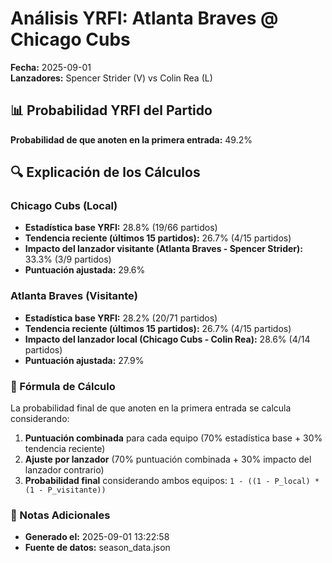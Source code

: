 # Análisis YRFI: Atlanta Braves @ Chicago Cubs

**Fecha:** 2025-09-01  
**Lanzadores:** Spencer Strider (V) vs Colin Rea (L)

## 📊 Probabilidad YRFI del Partido

**Probabilidad de que anoten en la primera entrada:** 49.2%

## 🔍 Explicación de los Cálculos

### Chicago Cubs (Local)
- **Estadística base YRFI:** 28.8% (19/66 partidos)
- **Tendencia reciente (últimos 15 partidos):** 26.7% (4/15 partidos)
- **Impacto del lanzador visitante (Atlanta Braves - Spencer Strider):** 33.3% (3/9 partidos)
- **Puntuación ajustada:** 29.6%

### Atlanta Braves (Visitante)
- **Estadística base YRFI:** 28.2% (20/71 partidos)
- **Tendencia reciente (últimos 15 partidos):** 26.7% (4/15 partidos)
- **Impacto del lanzador local (Chicago Cubs - Colin Rea):** 28.6% (4/14 partidos)
- **Puntuación ajustada:** 27.9%

### 📝 Fórmula de Cálculo

La probabilidad final de que anoten en la primera entrada se calcula considerando:
1. **Puntuación combinada** para cada equipo (70% estadística base + 30% tendencia reciente)
2. **Ajuste por lanzador** (70% puntuación combinada + 30% impacto del lanzador contrario)
3. **Probabilidad final** considerando ambos equipos: `1 - ((1 - P_local) * (1 - P_visitante))`

### 📌 Notas Adicionales

- **Generado el:** 2025-09-01 13:22:58
- **Fuente de datos:** season_data.json
